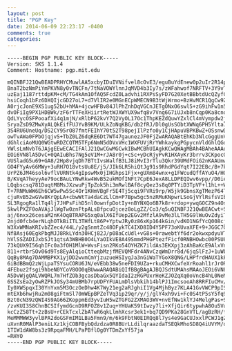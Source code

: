 ```yaml
---
layout: post
title: "PGP Key"
date: 2014-06-09 22:23:17 -0400
comments: true
categories: 
---
```


    -----BEGIN PGP PUBLIC KEY BLOCK-----
    Version: SKS 1.1.4
    Comment: Hostname: pgp.mit.edu

    mQINBFJ21QwBEADPRHYCMuwlAA5xcbyIDuIVNifvel8cOvE3/eguBuYdEnew0p2uIr2R14pG
    BnaT2bzNmPiYmPKVN8y0vTNCFn/7tNaVOWYlnnJqMVD4b3Iy7s/zWFahwof7NRFTV+3Y9vT1
    uzEaj1187rttdpKM+cM/TG4kAm1OfAQ5FcdZ0Ladvhi1RXPsSyFD7G20XetBBbtdUcQZyfC1
    hsiCoqh1bFz6DXQIjcGD27oL7+d7VlIR2e0MGnECpWMECN9B3tWjWrmo+BzHvMCR1QgCw9Zf
    A0rjcJonE9XS1ug52bU+hMA+4jcwHFBv84JlPhZnhDqVGCnJETgONxO6swl5+zG9ihFw1n5K
    dvOFiIg9PX1HDBWk/zF6rTTFeXHiirtRetWJXWYUX9wfq8v7Vng6G7iUJxb8nCqp0Ka8cnqQ
    QdLYycOSFPooafXi4q1mjN/xRlbP62kvY7Q2VyOL17Oc1ThpKEZdQuwYZxlCl4mVympdw2j1
    SryaZsD9ZMwXyALQkEifFUJYvB9KM/ULkZoNqKBG/db2fRJ/Dl0gUsSObtXWNq6PH5Ylta7W
    3S4RU6UneUq/DS2CY95rO87fmtFEIhY70t52T98pejIlPzfo0y1CjHApuVBPKBwZ+OSsnwD4
    owTvAWa0FPbOjqjvS+TbZ0LZ6dqRE6Dt7WT47gaunezJF0FjZwARAQABtEhKb3NlcGggUnVl
    dGhlciAoMUQ0WGtwRDZCQTM5TFp6NmN5dDVxVHc1WXFUVjRrYWhkaykgPGpycnVldGhlQGdt
    YWlsLmNvbT6JAjgEEwECACIFAlJ21QwCGwMGCwkIBwMCBhUIAgkKCwQWAgMBAh4BAheAAAoJ
    EOi6VN8lA5DvC+0QAIuBhs7Ng5eV1M+rJA8r0j+cSc+yDcRjyPvR1HXAyKr3brrv3CKpocO4
    VUSladG5u69+GA8/2Hp8vjqDh7BTtIvsWalfB3LJ8iMvI3rTlu3Qkr39UMdFOiG2nKAAUmwa
    GO4FYyAv66MWy+3uRH7O18vtsUu8E/j5/JIk6LR5hiQtJg91s9RhdPGdYqt7I22EBc/B+7kb
    UrPZ6JM46sol6vflVURNtk4gIpswMx0jIHGhps1Fjx+gUXm84wnx+g1FWcudQffAYuO4/HQu
    B/KVqA7heyyAe79ocBAuLYNwRkw4WvB52ukMOfINFt7CpE6JexA8LLDPEQIwv6vpp//D0ie0
    LQqbscsq781DuqtM8MsJXzwuPjTpZok5hi3mRwlBAf8cyQez3s8q0PTYiD3TpVF+l1hL++WB
    T+7RNMuWW6Eh6CW5wPw5Sc4Or1KHmVBgFr5E4Tj5cqi9FVRi9rp/W5jk9GbnsXgTMezP64TA
    cjuRvB52wGVw8KrQpLA+cbwWtTa4daCzLlCm+P7Bpw5gc5nzRMuKNpwrLSoGjVYlRsfsVIbb
    SL3RgogRa1lTq4lj7JHPsFihD5nl0ownfpDotIy+nBYNXQo6B7k8r+rdop+ywqGOCZ9n4OsF
    5kwlPXZF0oAVAjJlWgTw0znFtpALsBfpcuOjcez8oLgZZ/Co3/q5uQINBFJ21QwBEACwt+S5
    aj/6nxx26cesaM2nK4OqBTRAPG5xq0alX6IfUep2EGv2MfzlA9vMe3lLTH5G9lWuOvZdyiTh
    2njd0fcb4erNLqhOTkBiITL3THfLt86P+YptwJRy0z86xKp164kGin/vdKO1NGfYcQ008cjj
    W3XxWMNaKRIvbZZec4/44L/y2gSnmtZc48OFykTC4IXD8ID4Y5PF73oKUvaXFE+9+JGGC7GU
    Nf8Asj60EgkPbgMJJ8RkLYdn30HCj82J/p08aCcUdl+vG8s+0rawebtYf6dr2okwxpdyuVTc
    hVlSSZADIJxbSJt1qtsA3WBHB0O4LYaOIkVE8A49SmmdPHGPtezfFicf0RNBHOwbc00PSU8O
    73kQUX9I56qhIFc0a3fOH1MlW+WvsFisn2RKo54OYHZK7ildAs3EKXpj3zAhBaKcE9AlxVnV
    811+rtbrSOv06d9Ts8EyAlqioCtteqbMzjfMEVQMFdr4ANvCzqWmDrr8d/6jqSlFzJ+1uWba
    QqBy8MAg7DAMMBPKX1yjDD2wvmCmYjzuzueHSIygJa3nGiWaTYGoX8QNG/LHPfrdHAUX1kFE
    6iBdBBmQ2zWjLpaTSYsuCORU6JN/eVEbb38w5neFDI9UZa+rkuCMHXCwfeXrRoahl1rJrORd
    4FEbuz2fsgi9hbeN0YCoV8OO0qBUwwARAQABiQIfBBgBAgAJBQJSdtUMAhsMAAoJEOi6VN8l
    A5DvWjgQALVWQRL7m7HfZOb3gcasDbaGx5QYIdaI2zRGPUxrHeKZJOZqXq0oVncB4hL0NeMG
    6SSZsEa2yOwRZPkJOSy34mUBMb7rpUDFYFUALmDlsVbkih14blPJ1ImcsooAh8RRFIuCMv/D
    Iy0XWSpqxI30YnYxm5M3OczOeDhw4K7Wy21eg2aRJghiI1Vg4MjhByz7KLA41GvVWCP9pISa
    mtEXb6hwjRu2m08giFtmSl70mWEpBPZeTVq3ip29qr/y/j/glY4xh9vi+Fc0S4tP5sY5fq9H
    Bzt0cN39zQWI4S9AG66ZKoppmEd3yvIuH5wZTGFG2ZXMAO3WV+nvEfNw1klYJ4MelgPas+S0
    /zvKUI3S8ChnBCSIfymdGcnD9RFOZ8v1Zuq+YHUaK59tIwzy7li+XfjQir6typwhA8Ou5VuL
    kcCzZ58Tt+2zBsU+rCEkTcxlZbATwR6qkLlmhXcsr3ek1+bq7QD9PKa28GnVTL/agBzRH/f/
    MeMMMWW3yvlBPA2doGSFmIM1LBa5Fmn9/m/6k9FbtN0EIRQq8l7ys4e9GaCUJxxlPCWJ1gZp
    uXvnR0MAlP3eniLXz1kjCOBFBybQdzdza0R8BUrLLdilqraazdaTSEQkMhoSD8Q4iUVYM/oC
    1TIW1dAW8bs3z9RpqaFMH/LPaPBflOg0YTDmZxYf57ja
    =RHYO
    -----END PGP PUBLIC KEY BLOCK-----